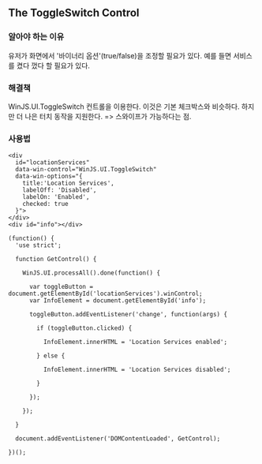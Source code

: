 ## The ToggleSwitch Control

### 알아야 하는 이유

유저가 화면에서 '바이너리 옵션'(true/false)을 조정할 필요가 있다.
예를 들면 서비스를 켰다 껐다 할 필요가 있다.

### 해결책

WinJS.UI.ToggleSwitch 컨트롤을 이용한다. 이것은 기본 체크박스와 비슷하다.
하지만 더 나은 터치 동작을 지원한다. => 스와이프가 가능하다는 점.

### 사용법

```
<div
  id="locationServices"
  data-win-control="WinJS.UI.ToggleSwitch"
  data-win-options="{
    title:'Location Services',
    labelOff: 'Disabled',
    labelOn: 'Enabled',
    checked: true
  }">
</div>
<div id="info"></div>
```

```
(function() {
  'use strict';
  
  function GetControl() {
  
    WinJS.UI.processAll().done(function() {
    
      var toggleButton = document.getElementById('locationServices').winControl;
      var InfoElement = document.getElementById('info');
      
      toggleButton.addEventListener('change', function(args) {
      
        if (toggleButton.clicked) {
        
          InfoElement.innerHTML = 'Location Services enabled';
          
        } else {
        
          InfoElement.innerHTML = 'Location Services disabled';
        
        }
      
      });
    
    });
  
  }
  
  document.addEventListener('DOMContentLoaded', GetControl);

})();

```